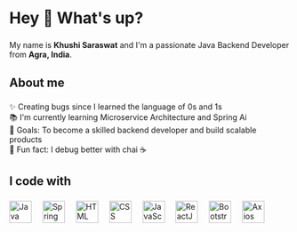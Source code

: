 <h1 align="left">Hey 👋 What's up?</h1>

###

<p align="left">My name is <strong>Khushi Saraswat</strong> and I'm a passionate Java Backend Developer from <strong>Agra, India</strong>.</p>

###

<h2 align="left">About me</h2>

###

<p align="left">
✨ Creating bugs since I learned the language of 0s and 1s <br>
📚 I'm currently learning Microservice Architecture and Spring Ai <br>
🎯 Goals: To become a skilled backend developer and build scalable products <br>
🎲 Fun fact: I debug better with chai ☕
</p>

###

<h2 align="left">I code with</h2>

###

<div align="left">
  <!-- Java -->
  <img src="https://cdn.jsdelivr.net/gh/devicons/devicon/icons/java/java-original.svg" height="40" alt="Java logo" />
  <img width="12" />

  <!-- Spring Boot -->
  <img src="https://cdn.jsdelivr.net/gh/devicons/devicon/icons/spring/spring-original.svg" height="40" alt="Spring Boot logo" />
  <img width="12" />

  <!-- HTML -->
  <img src="https://cdn.jsdelivr.net/gh/devicons/devicon/icons/html5/html5-original.svg" height="40" alt="HTML logo" />
  <img width="12" />

  <!-- CSS -->
  <img src="https://cdn.jsdelivr.net/gh/devicons/devicon/icons/css3/css3-original.svg" height="40" alt="CSS logo" />
  <img width="12" />

  <!-- JavaScript -->
  <img src="https://cdn.jsdelivr.net/gh/devicons/devicon/icons/javascript/javascript-original.svg" height="40" alt="JavaScript logo" />
  <img width="12" />

  <!-- ReactJS -->
  <img src="https://cdn.jsdelivr.net/gh/devicons/devicon/icons/react/react-original.svg" height="40" alt="ReactJS logo" />
  <img width="12" />

  <!-- Bootstrap -->
  <img src="https://cdn.jsdelivr.net/gh/devicons/devicon/icons/bootstrap/bootstrap-original.svg" height="40" alt="Bootstrap logo" />
  <img width="12" />

  <!-- Axios (custom icon as devicon doesn't have one) -->
  <img src="https://axios-http.com/assets/logo.svg" height="40" alt="Axios logo" />
</div>
